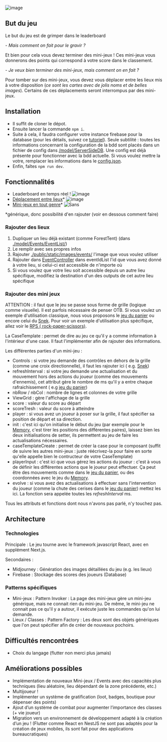 ![image](https://user-images.githubusercontent.com/55153194/209970677-aafb0280-42ca-48ba-8b21-247af2ad5334.png)

[//]: # (TODO : rajouter des illustrations pour les différentes parties)

## But du jeu

Le but du jeu est de grimper dans le leaderboard

*- Mais comment on fait pour le gravir ?*

Et bien pour cela vous devez terminer des mini-jeux ! Ces mini-jeux vous donnerons des points qui correspond à votre
score dans le classement.

*- Je veux bien terminer des mini-jeux, mais comment on en fait ?*

Pour tomber sur des mini-jeux, vous devez vous déplacer entre les lieux mis à votre disposition (*ce sont les cartes
avec de jolis noms et de belles images*). Certains de ces déplacements seront interrompus par des mini-jeux.

## Installation
- Il suffit de cloner le dépot.
- Ensuite lancer la commande `npm i`.
- Suite à cela, il faudra configurer votre instance firebase pour la database (pour les détails, suivez ce <a href="https://firebase.google.com/docs/database?hl=fr&authuser=0">tutoriel</a>). Seule subtilité : toutes les informations concernant la configuration de la bdd sont placés dans un fichier de config dans <a href="https://github.com/Zall9/projet-mobile-m1/tree/main/model/ServerSideDB">/model/ServerSideDB</a>. Une config est déjà présente pour fonctionner avec la bdd actuelle. Si vous voulez mettre la votre, remplacer les informations dans le <a href="https://github.com/Zall9/projet-mobile-m1/tree/main/model/ServerSideDB/config.json">config.json</a>.
- Enfin, faîtes `npm run dev`.

## Fonctionnalités

- Leaderboard en temps réel !
![image](https://user-images.githubusercontent.com/55153194/209970957-b3644b1d-5f51-4d78-b1d1-4094a8e2e47b.png)
- <u>Déplacement entre lieux</u>*
![image](https://user-images.githubusercontent.com/55153194/209971065-2131551b-062a-4340-bf3e-c1bb55015613.png)
- <u>Mini-jeux en tout genre</u>*
![Sans](https://user-images.githubusercontent.com/55153194/209971646-4e954feb-9def-40d4-a756-fc010563de51.png)

*générique, donc possibilité d'en rajouter (voir en dessous comment faire)

### Rajouter des lieux

<ol>
<li> Dupliquer un lieu déjà existant (comme ForestTent) (dans <a href="https://github.com/Zall9/projet-mobile-m1/tree/main/model/Events/EventList/">./model/Events/EventList/</a>)</li>
<li> Le remplir avec ses propres infos</li>
<li> Rajouter <a href="https://github.com/Zall9/projet-mobile-m1/tree/main/public/static/images/events/">./public/static/images/events/</a> l'image que vous voulez utiliser</li>
<li> Rajouter dans <a href="https://github.com/Zall9/projet-mobile-m1/tree/main/model/Events/EventController.ts">EventController</a> dans eventIdList l'id que vous avez donné à votre lieu, si celui-ci est accessible de n'importe où</li>
<li> Si vous voulez que votre lieu soit accessible depuis un autre lieu spécifique, modifiez la destination d'un des outputs de cet autre lieu spécifique</li>
</ol>

### Rajouter des mini jeux

ATTENTION : il faut que le jeu se passe sous forme de grille (logique comme visuelle). Il est parfois nécessaire de
penser OTB. Si vous voulez un exemple d'utilisation classique, nous vous proposons
le <a href="https://github.com/Zall9/projet-mobile-m1/tree/main/model/Minigames/MinigameList/Panier.tsx">jeu du
panier</a> ou encore celui
du <a href="https://github.com/Zall9/projet-mobile-m1/tree/main/model/Minigames/MinigameList/Snek.tsx">Snek</a>. Pour
voir un exemple d'utilisation plus spécifique, allez voir
le <a href="https://github.com/Zall9/projet-mobile-m1/tree/main/model/Minigames/MinigameList/RPS.tsx">RPS (
rock-paper-scissors)</a>.

La CaseTemplate : permet de dire au jeu ce qu'il y a comme information à l'intérieur d'une case. Il faut l'implémenter
afin de rajouter des informations.

Les différentes parties d'un mini-jeu :

- Controls : si votre jeu demande des contrôles en dehors de la grille (comme une croix directionnelle), il faut les
  rajouter ici (
  e.g. <a href="https://github.com/Zall9/projet-mobile-m1/tree/main/model/Minigames/MinigameList/Snek.tsx">Snek</a>)
- refreshInterval : si votre jeu demande une actualisation et du mouvement hors des actions du joueur (comme des
  mouvements d'ennemis), cet attribut gère le nombre de ms qu'il y a entre chaque rafraichissement (
  e.g <a href="https://github.com/Zall9/projet-mobile-m1/tree/main/model/Minigames/MinigameList/Panier.tsx">jeu du
  panier</a>)
- nbRow / nbCol : nombre de lignes et colonnes de votre grille
- ViewGrid : gère l'affichage de la grille
- score : valeur du score au départ
- scoreTresh : valeur du score à atteindre
- player : si vous avez un joueur à poser sur la grille, il faut spécifier sa position de départ et sa direction.
- init : c'est ici qu'on initialise le début du jeu (par exemple pour
  le <a href="https://github.com/Zall9/projet-mobile-m1/tree/main/model/Minigames/MinigameList/Memory.tsx">Memory</a>,
  c'est tirer les positions des différentes paires), laissez bien les deux initialisations de setter, ils permettent au
  jeu de faire les actualisations nécessaires.
- caseTemplateCreate : permet de créer la case pour le composant (suffit de suivre les autres mini-jeux : juste
  réécrivez-la pour faire en sorte qu'elle appelle bien le contructeur de votre CaseTemplate)
- playerInput : c'est ici que vous gérez les actions du joueur : c'est à vous de définir les différentes actions que le
  joueur peut effectuer. Ça peut être des mouvements comme dans
  le <a href="https://github.com/Zall9/projet-mobile-m1/tree/main/model/Minigames/MinigameList/Panier.tsx">jeu du
  panier</a>, ou des coordonnées avec le jeu
  du <a href="https://github.com/Zall9/projet-mobile-m1/tree/main/model/Minigames/MinigameList/Memory.tsx">Memory</a>.
- evolve : si vous avez des actualisations à effectuer sans l'intervention du joueur (comme la chute des cerises dans
  le <a href="https://github.com/Zall9/projet-mobile-m1/tree/main/model/Minigames/MinigameList/Panier.tsx">jeu du
  panier</a>) mettez les ici. La fonction sera appelée toutes les *refreshInterval* ms.

Tous les attributs et fonctions dont nous n'avons pas parlé, n'y touchez pas.

## Architecture

### Technologies

Principale :
Le jeu tourne avec le framework javascript React, avec en supplément Next.js.

Secondaires :

- Midjourney : Génération des images détaillées du jeu (e.g. les lieux)
- Firebase : Stockage des scores des joueurs (Database)

### Patterns spécifiques

- Mini-jeux : Pattern Invoker : La page des mini-jeux gère un mini-jeu générique, mais ne connait rien du mini-jeu. De
  même, le mini-jeu ne connait pas ce qu'il y a autour, il exécute juste les commandes qu'on lui demande.
- Lieux / Classes : Pattern Factory : Les deux sont des objets génériques que l'on peut spécifier afin de créer de
  nouveaux pochoirs.

## Difficultés rencontrées

- Choix du langage (flutter non merci plus jamais)

## Améliorations possibles

- Implémentation de nouveaux Mini-jeux / Events avec des capacités plus techniques (lieu aléatoire, lieu dépendant de la
  zone précédente, etc.)
- Multijoueur !
- Implémenter un système de gratification (loot, badges, boutique pour dépenser des points)
- Ajout d’un système de combat pour augmenter l’importance des classes (+ vie joueur)
- Migration vers un environnement de développement adapté à la création d’un jeu ! (Flutter comme React en NestJS ne sont pas adaptés
  pour la création de jeux mobiles, ils sont fait pour des applications bureaucratiques)
